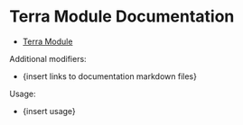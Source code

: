 # Terra Module Documentation

- [Terra Module](terra-module.md)

Additional modifiers:

- {insert links to documentation markdown files}

Usage:

- {insert usage}
